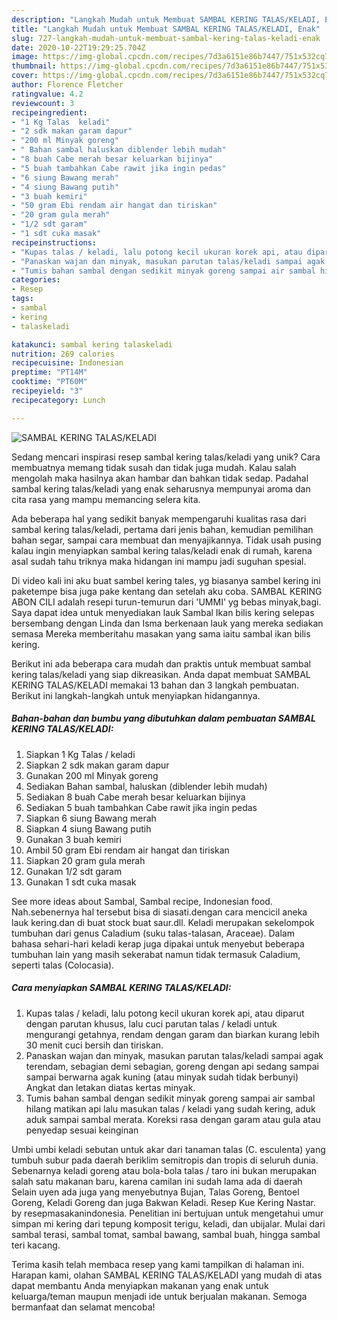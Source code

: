 ```yaml
---
description: "Langkah Mudah untuk Membuat SAMBAL KERING TALAS/KELADI, Enak"
title: "Langkah Mudah untuk Membuat SAMBAL KERING TALAS/KELADI, Enak"
slug: 727-langkah-mudah-untuk-membuat-sambal-kering-talas-keladi-enak
date: 2020-10-22T19:29:25.704Z
image: https://img-global.cpcdn.com/recipes/7d3a6151e86b7447/751x532cq70/sambal-kering-talaskeladi-foto-resep-utama.jpg
thumbnail: https://img-global.cpcdn.com/recipes/7d3a6151e86b7447/751x532cq70/sambal-kering-talaskeladi-foto-resep-utama.jpg
cover: https://img-global.cpcdn.com/recipes/7d3a6151e86b7447/751x532cq70/sambal-kering-talaskeladi-foto-resep-utama.jpg
author: Florence Fletcher
ratingvalue: 4.2
reviewcount: 3
recipeingredient:
- "1 Kg Talas  keladi"
- "2 sdk makan garam dapur"
- "200 ml Minyak goreng"
- " Bahan sambal haluskan diblender lebih mudah"
- "8 buah Cabe merah besar keluarkan bijinya"
- "5 buah tambahkan Cabe rawit jika ingin pedas"
- "6 siung Bawang merah"
- "4 siung Bawang putih"
- "3 buah kemiri"
- "50 gram Ebi rendam air hangat dan tiriskan"
- "20 gram gula merah"
- "1/2 sdt garam"
- "1 sdt cuka masak"
recipeinstructions:
- "Kupas talas / keladi, lalu potong kecil ukuran korek api, atau diparut dengan parutan khusus, lalu cuci parutan talas / keladi untuk mengurangi getahnya, rendam dengan garam dan biarkan kurang lebih 30 menit cuci bersih dan tiriskan."
- "Panaskan wajan dan minyak, masukan parutan talas/keladi sampai agak terendam, sebagian demi sebagian, goreng dengan api sedang sampai sampai berwarna agak kuning (atau minyak sudah tidak berbunyi) Angkat dan letakan diatas kertas minyak."
- "Tumis bahan sambal dengan sedikit minyak goreng sampai air sambal hilang matikan api lalu masukan talas / keladi yang sudah kering, aduk aduk sampai sambal merata. Koreksi rasa dengan garam atau gula atau penyedap sesuai keinginan"
categories:
- Resep
tags:
- sambal
- kering
- talaskeladi

katakunci: sambal kering talaskeladi 
nutrition: 269 calories
recipecuisine: Indonesian
preptime: "PT14M"
cooktime: "PT60M"
recipeyield: "3"
recipecategory: Lunch

---
```



![SAMBAL KERING TALAS/KELADI](https://img-global.cpcdn.com/recipes/7d3a6151e86b7447/751x532cq70/sambal-kering-talaskeladi-foto-resep-utama.jpg)

Sedang mencari inspirasi resep sambal kering talas/keladi yang unik? Cara membuatnya memang tidak susah dan tidak juga mudah. Kalau salah mengolah maka hasilnya akan hambar dan bahkan tidak sedap. Padahal sambal kering talas/keladi yang enak seharusnya mempunyai aroma dan cita rasa yang mampu memancing selera kita.

Ada beberapa hal yang sedikit banyak mempengaruhi kualitas rasa dari sambal kering talas/keladi, pertama dari jenis bahan, kemudian pemilihan bahan segar, sampai cara membuat dan menyajikannya. Tidak usah pusing kalau ingin menyiapkan sambal kering talas/keladi enak di rumah, karena asal sudah tahu triknya maka hidangan ini mampu jadi suguhan spesial.

Di video kali ini aku buat sambel kering tales, yg biasanya sambel kering ini paketempe bisa juga pake kentang dan setelah aku coba. SAMBAL KERING ABON CILI adalah resepi turun-temurun dari &#39;UMMI&#39; yg bebas minyak,bagi. Saya dapat idea untuk menyediakan lauk Sambal Ikan bilis kering selepas bersembang dengan Linda dan Isma berkenaan lauk yang mereka sediakan semasa Mereka memberitahu masakan yang sama iaitu sambal ikan bilis kering.


Berikut ini ada beberapa cara mudah dan praktis untuk membuat sambal kering talas/keladi yang siap dikreasikan. Anda dapat membuat SAMBAL KERING TALAS/KELADI memakai 13 bahan dan 3 langkah pembuatan. Berikut ini langkah-langkah untuk menyiapkan hidangannya.

<!--inarticleads1-->

##### Bahan-bahan dan bumbu yang dibutuhkan dalam pembuatan SAMBAL KERING TALAS/KELADI:

1. Siapkan 1 Kg Talas / keladi
1. Siapkan 2 sdk makan garam dapur
1. Gunakan 200 ml Minyak goreng
1. Sediakan  Bahan sambal, haluskan (diblender lebih mudah)
1. Sediakan 8 buah Cabe merah besar keluarkan bijinya
1. Sediakan 5 buah tambahkan Cabe rawit jika ingin pedas
1. Siapkan 6 siung Bawang merah
1. Siapkan 4 siung Bawang putih
1. Gunakan 3 buah kemiri
1. Ambil 50 gram Ebi rendam air hangat dan tiriskan
1. Siapkan 20 gram gula merah
1. Gunakan 1/2 sdt garam
1. Gunakan 1 sdt cuka masak


See more ideas about Sambal, Sambal recipe, Indonesian food. Nah.sebenernya hal tersebut bisa di siasati.dengan cara mencicil aneka lauk kering.dan di buat stock buat saur.dll. Keladi merupakan sekelompok tumbuhan dari genus Caladium (suku talas-talasan, Araceae). Dalam bahasa sehari-hari keladi kerap juga dipakai untuk menyebut beberapa tumbuhan lain yang masih sekerabat namun tidak termasuk Caladium, seperti talas (Colocasia). 

<!--inarticleads2-->

##### Cara menyiapkan SAMBAL KERING TALAS/KELADI:

1. Kupas talas / keladi, lalu potong kecil ukuran korek api, atau diparut dengan parutan khusus, lalu cuci parutan talas / keladi untuk mengurangi getahnya, rendam dengan garam dan biarkan kurang lebih 30 menit cuci bersih dan tiriskan.
1. Panaskan wajan dan minyak, masukan parutan talas/keladi sampai agak terendam, sebagian demi sebagian, goreng dengan api sedang sampai sampai berwarna agak kuning (atau minyak sudah tidak berbunyi) Angkat dan letakan diatas kertas minyak.
1. Tumis bahan sambal dengan sedikit minyak goreng sampai air sambal hilang matikan api lalu masukan talas / keladi yang sudah kering, aduk aduk sampai sambal merata. Koreksi rasa dengan garam atau gula atau penyedap sesuai keinginan


Umbi umbi keladi sebutan untuk akar dari tanaman talas (C. esculenta) yang tumbuh subur pada daerah beriklim semitropis dan tropis di seluruh dunia. Sebenarnya keladi goreng atau bola-bola talas / taro ini bukan merupakan salah satu makanan baru, karena camilan ini sudah lama ada di daerah Selain uyen ada juga yang menyebutnya Bujan, Talas Goreng, Bentoel Goreng, Keladi Goreng dan juga Bakwan Keladi. Resep Kue Kering Nastar. by resepmasakanindonesia. Penelitian ini bertujuan untuk mengetahui umur simpan mi kering dari tepung komposit terigu, keladi, dan ubijalar. Mulai dari sambal terasi, sambal tomat, sambal bawang, sambal buah, hingga sambal teri kacang. 

Terima kasih telah membaca resep yang kami tampilkan di halaman ini. Harapan kami, olahan SAMBAL KERING TALAS/KELADI yang mudah di atas dapat membantu Anda menyiapkan makanan yang enak untuk keluarga/teman maupun menjadi ide untuk berjualan makanan. Semoga bermanfaat dan selamat mencoba!
